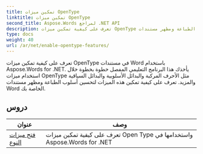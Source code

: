 ```yaml
---
title: تمكين ميزات OpenType
linktitle: تمكين ميزات OpenType
second_title: Aspose.Words لمراجع .NET API
description: تعرف على كيفية تمكين ميزات OpenType لتحسين أسلوب الطباعة ومظهر مستندات Word الخاصة بك.
type: docs
weight: 40
url: /ar/net/enable-opentype-features/
---
```

تعرف على كيفية تمكين ميزات OpenType في مستندات Word باستخدام Aspose.Words for .NET. يأخذك هذا البرنامج التعليمي المفصل خطوة بخطوة خلال استخدام ميزات OpenType مثل الأحرف المركبة والبدائل الأسلوبية والبدائل السياقية والمزيد. تعرف على كيفية تمكين هذه الميزات لتحسين أسلوب الطباعة ومظهر مستندات Word الخاصة بك.

 ## دروس
| عنوان | وصف |
| --- | --- |
| [فتح ميزات النوع](./open-type-features/) | تعرف على كيفية تمكين ميزات Open Type واستخدامها في Aspose.Words for .NET |